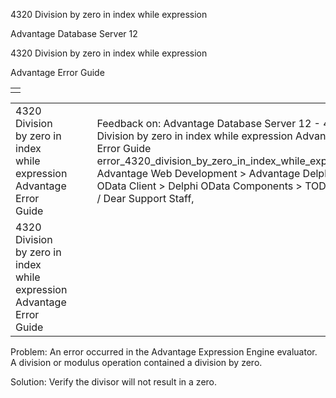 4320 Division by zero in index while expression




Advantage Database Server 12  

4320 Division by zero in index while expression

Advantage Error Guide

|  |
| --- |
|  |

|  |  |  |  |  |
| --- | --- | --- | --- | --- |
| 4320 Division by zero in index while expression  Advantage Error Guide |  |  | Feedback on: Advantage Database Server 12 - 4320 Division by zero in index while expression Advantage Error Guide error\_4320\_division\_by\_zero\_in\_index\_while\_expression Advantage Web Development > Advantage Delphi OData Client > Delphi OData Components > TODataSet / Dear Support Staff, |  |
| 4320 Division by zero in index while expression  Advantage Error Guide |  |  |  |  |

Problem: An error occurred in the Advantage Expression Engine evaluator. A division or modulus operation contained a division by zero.

Solution: Verify the divisor will not result in a zero.